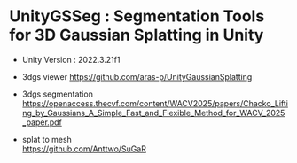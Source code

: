 #  UnityGSSeg : Segmentation Tools for 3D Gaussian Splatting in Unity 
- Unity Version : 2022.3.21f1

  
- 3dgs viewer
  https://github.com/aras-p/UnityGaussianSplatting  
- 3dgs segmentation  
  https://openaccess.thecvf.com/content/WACV2025/papers/Chacko_Lifting_by_Gaussians_A_Simple_Fast_and_Flexible_Method_for_WACV_2025_paper.pdf

- splat to mesh  
   https://github.com/Anttwo/SuGaR
